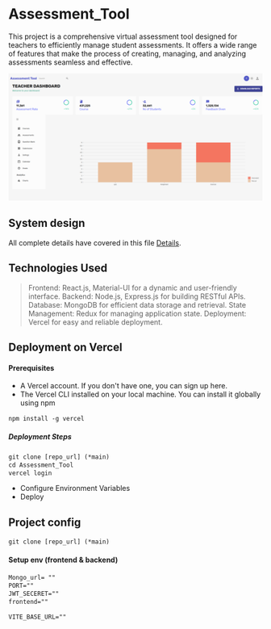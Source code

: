 # Assessment_Tool
 This project is a comprehensive virtual assessment tool designed for teachers to efficiently manage student assessments. It offers a wide range of features that make the process of creating, managing, and analyzing assessments seamless and effective.
 
![Diagram](https://raw.githubusercontent.com/fazil2915/Assessment_Tool/main/frontend/public/dashboard.png)
## System design
All complete details have covered in this file [Details](https://app.eraser.io/workspace/GM275ya5R2JZooxcEdE6).

## Technologies Used
> Frontend: React.js, Material-UI for a dynamic and user-friendly interface.
Backend: Node.js, Express.js for building RESTful APIs.
Database: MongoDB for efficient data storage and retrieval.
State Management: Redux for managing application state.
Deployment: Vercel for easy and reliable deployment.

## Deployment on Vercel
#### Prerequisites
* A Vercel account. If you don't have one, you can sign up here.
* The Vercel CLI installed on your local machine. You can install it globally using npm
`````````
npm install -g vercel
````````````
##### Deployment Steps
`````````
git clone [repo_url] (*main)
cd Assessment_Tool
vercel login
`````````
* Configure Environment Variables
* Deploy



## Project config
`````
git clone [repo_url] (*main)
`````
#### Setup env (frontend & backend)
```````
Mongo_url= ""
PORT=""
JWT_SECERET=""
frontend=""
```````
```````
VITE_BASE_URL=""
```````
 


